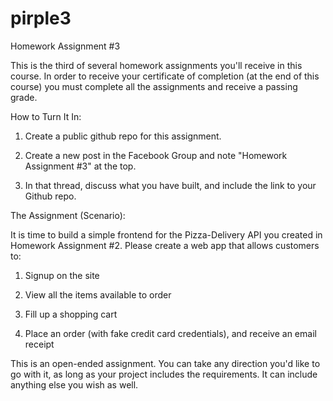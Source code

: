 # pirple3

Homework Assignment #3

This is the third of several homework assignments you'll receive in this course. In order to receive your certificate of completion (at the end of this course) you must complete all the assignments and receive a passing grade. 

How to Turn It In:

1. Create a public github repo for this assignment. 

2. Create a new post in the Facebook Group  and note "Homework Assignment #3" at the top.

3. In that thread, discuss what you have built, and include the link to your Github repo. 

The Assignment (Scenario):

It is time to build a simple frontend for the Pizza-Delivery API you created in Homework Assignment #2. Please create a web app that allows customers to:

1. Signup on the site

2. View all the items available to order

3. Fill up a shopping cart

4. Place an order (with fake credit card credentials), and receive an email receipt

This is an open-ended assignment. You can take any direction you'd like to go with it, as long as your project includes the requirements. It can include anything else you wish as well. 
